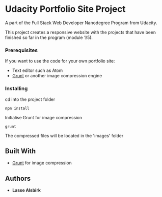 # Udacity Portfolio Site Project

A part of the Full Stack Web Developer Nanodegree Program from Udacity.

This project creates a responsive website with the projects 
that have been finished so far in the program (module 1/5).

### Prerequisites
If you want to use the code for your own portfolio site:

* Text editor such as Atom
* [Grunt](https://gruntjs.com/) or another image compression engine


### Installing

cd into the project folder
```
npm install
```
Initialise Grunt for image compression
```
grunt
```
The compressed files will be located in the 'images' folder

## Built With
* [Grunt](https://gruntjs.com/) for image compression

## Authors

* **Lasse Alsbirk** 